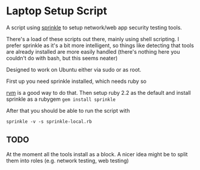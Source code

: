 # Laptop Setup Script

A script using [sprinkle](https://github.com/sprinkle-tool/sprinkle) to setup network/web app security testing tools.

There's a load of these scripts out there, mainly using shell scripting.  I prefer sprinkle as it's a bit more intelligent, so things like detecting that tools are already installed are more easily handled (there's nothing here you couldn't do with bash, but this seems neater)

Designed to work on Ubuntu either via sudo or as root.

First up you need sprinkle installed, which needs ruby so

[rvm](https://rvm.io/) is a good way to do that.  Then setup ruby 2.2 as the default and install sprinkle as a rubygem ```gem install sprinkle```

After that you should be able to run the script with

```sprinkle -v -s sprinkle-local.rb```

## TODO

At the moment all the tools install as a block.  A nicer idea might be to split them into roles (e.g. network testing, web testing)